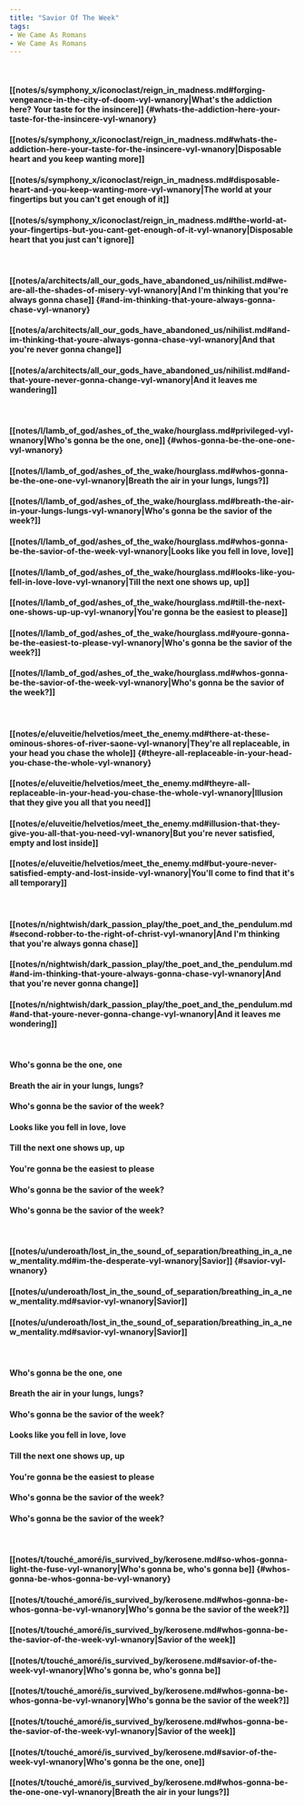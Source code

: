 ```yaml
---
title: "Savior Of The Week"
tags:
- We Came As Romans
- We Came As Romans
---
```

&nbsp;
#### [[notes/s/symphony_x/iconoclast/reign_in_madness.md#forging-vengeance-in-the-city-of-doom-vyl-wnanory|What's the addiction here? Your taste for the insincere]] {#whats-the-addiction-here-your-taste-for-the-insincere-vyl-wnanory}
#### [[notes/s/symphony_x/iconoclast/reign_in_madness.md#whats-the-addiction-here-your-taste-for-the-insincere-vyl-wnanory|Disposable heart and you keep wanting more]]
#### [[notes/s/symphony_x/iconoclast/reign_in_madness.md#disposable-heart-and-you-keep-wanting-more-vyl-wnanory|The world at your fingertips but you can't get enough of it]]
#### [[notes/s/symphony_x/iconoclast/reign_in_madness.md#the-world-at-your-fingertips-but-you-cant-get-enough-of-it-vyl-wnanory|Disposable heart that you just can't ignore]]
&nbsp;
#### [[notes/a/architects/all_our_gods_have_abandoned_us/nihilist.md#we-are-all-the-shades-of-misery-vyl-wnanory|And I'm thinking that you're always gonna chase]] {#and-im-thinking-that-youre-always-gonna-chase-vyl-wnanory}
#### [[notes/a/architects/all_our_gods_have_abandoned_us/nihilist.md#and-im-thinking-that-youre-always-gonna-chase-vyl-wnanory|And that you're never gonna change]]
#### [[notes/a/architects/all_our_gods_have_abandoned_us/nihilist.md#and-that-youre-never-gonna-change-vyl-wnanory|And it leaves me wandering]]
&nbsp;
#### [[notes/l/lamb_of_god/ashes_of_the_wake/hourglass.md#privileged-vyl-wnanory|Who's gonna be the one, one]] {#whos-gonna-be-the-one-one-vyl-wnanory}
#### [[notes/l/lamb_of_god/ashes_of_the_wake/hourglass.md#whos-gonna-be-the-one-one-vyl-wnanory|Breath the air in your lungs, lungs?]]
#### [[notes/l/lamb_of_god/ashes_of_the_wake/hourglass.md#breath-the-air-in-your-lungs-lungs-vyl-wnanory|Who's gonna be the savior of the week?]]
#### [[notes/l/lamb_of_god/ashes_of_the_wake/hourglass.md#whos-gonna-be-the-savior-of-the-week-vyl-wnanory|Looks like you fell in love, love]]
#### [[notes/l/lamb_of_god/ashes_of_the_wake/hourglass.md#looks-like-you-fell-in-love-love-vyl-wnanory|Till the next one shows up, up]]
#### [[notes/l/lamb_of_god/ashes_of_the_wake/hourglass.md#till-the-next-one-shows-up-up-vyl-wnanory|You're gonna be the easiest to please]]
#### [[notes/l/lamb_of_god/ashes_of_the_wake/hourglass.md#youre-gonna-be-the-easiest-to-please-vyl-wnanory|Who's gonna be the savior of the week?]]
#### [[notes/l/lamb_of_god/ashes_of_the_wake/hourglass.md#whos-gonna-be-the-savior-of-the-week-vyl-wnanory|Who's gonna be the savior of the week?]]
&nbsp;
#### [[notes/e/eluveitie/helvetios/meet_the_enemy.md#there-at-these-ominous-shores-of-river-saone-vyl-wnanory|They're all replaceable, in your head you chase the whole]] {#theyre-all-replaceable-in-your-head-you-chase-the-whole-vyl-wnanory}
#### [[notes/e/eluveitie/helvetios/meet_the_enemy.md#theyre-all-replaceable-in-your-head-you-chase-the-whole-vyl-wnanory|Illusion that they give you all that you need]]
#### [[notes/e/eluveitie/helvetios/meet_the_enemy.md#illusion-that-they-give-you-all-that-you-need-vyl-wnanory|But you're never satisfied, empty and lost inside]]
#### [[notes/e/eluveitie/helvetios/meet_the_enemy.md#but-youre-never-satisfied-empty-and-lost-inside-vyl-wnanory|You'll come to find that it's all temporary]]
&nbsp;
#### [[notes/n/nightwish/dark_passion_play/the_poet_and_the_pendulum.md#second-robber-to-the-right-of-christ-vyl-wnanory|And I'm thinking that you're always gonna chase]]
#### [[notes/n/nightwish/dark_passion_play/the_poet_and_the_pendulum.md#and-im-thinking-that-youre-always-gonna-chase-vyl-wnanory|And that you're never gonna change]]
#### [[notes/n/nightwish/dark_passion_play/the_poet_and_the_pendulum.md#and-that-youre-never-gonna-change-vyl-wnanory|And it leaves me wondering]]
&nbsp;
#### Who's gonna be the one, one
#### Breath the air in your lungs, lungs?
#### Who's gonna be the savior of the week?
#### Looks like you fell in love, love
#### Till the next one shows up, up
#### You're gonna be the easiest to please
#### Who's gonna be the savior of the week?
#### Who's gonna be the savior of the week?
&nbsp;
#### [[notes/u/underoath/lost_in_the_sound_of_separation/breathing_in_a_new_mentality.md#im-the-desperate-vyl-wnanory|Savior]] {#savior-vyl-wnanory}
#### [[notes/u/underoath/lost_in_the_sound_of_separation/breathing_in_a_new_mentality.md#savior-vyl-wnanory|Savior]]
#### [[notes/u/underoath/lost_in_the_sound_of_separation/breathing_in_a_new_mentality.md#savior-vyl-wnanory|Savior]]
&nbsp;
#### Who's gonna be the one, one
#### Breath the air in your lungs, lungs?
#### Who's gonna be the savior of the week?
#### Looks like you fell in love, love
#### Till the next one shows up, up
#### You're gonna be the easiest to please
#### Who's gonna be the savior of the week?
#### Who's gonna be the savior of the week?
&nbsp;
#### [[notes/t/touché_amoré/is_survived_by/kerosene.md#so-whos-gonna-light-the-fuse-vyl-wnanory|Who's gonna be, who's gonna be]] {#whos-gonna-be-whos-gonna-be-vyl-wnanory}
#### [[notes/t/touché_amoré/is_survived_by/kerosene.md#whos-gonna-be-whos-gonna-be-vyl-wnanory|Who's gonna be the savior of the week?]]
#### [[notes/t/touché_amoré/is_survived_by/kerosene.md#whos-gonna-be-the-savior-of-the-week-vyl-wnanory|Savior of the week]]
#### [[notes/t/touché_amoré/is_survived_by/kerosene.md#savior-of-the-week-vyl-wnanory|Who's gonna be, who's gonna be]]
#### [[notes/t/touché_amoré/is_survived_by/kerosene.md#whos-gonna-be-whos-gonna-be-vyl-wnanory|Who's gonna be the savior of the week?]]
#### [[notes/t/touché_amoré/is_survived_by/kerosene.md#whos-gonna-be-the-savior-of-the-week-vyl-wnanory|Savior of the week]]
#### [[notes/t/touché_amoré/is_survived_by/kerosene.md#savior-of-the-week-vyl-wnanory|Who's gonna be the one, one]]
#### [[notes/t/touché_amoré/is_survived_by/kerosene.md#whos-gonna-be-the-one-one-vyl-wnanory|Breath the air in your lungs?]]
